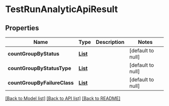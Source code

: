 # TestRunAnalyticApiResult
## Properties

| Name | Type | Description | Notes |
|------------ | ------------- | ------------- | -------------|
| **countGroupByStatus** | [**List**](TestRunGroupByStatusApiResult.md) |  | [default to null] |
| **countGroupByStatusType** | [**List**](TestRunGroupByStatusTypeApiResult.md) |  | [default to null] |
| **countGroupByFailureClass** | [**List**](TestRunGroupByFailureClassApiResult.md) |  | [default to null] |

[[Back to Model list]](../README.md#documentation-for-models) [[Back to API list]](../README.md#documentation-for-api-endpoints) [[Back to README]](../README.md)


